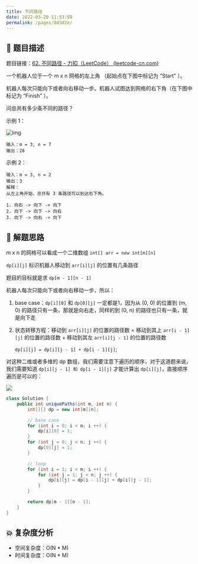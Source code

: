 ```yaml
---
title: 不同路径
date: 2022-03-20 11:53:59
permalink: /pages/8d3d2e/
---
```


## 📃 题目描述

题目链接：[62. 不同路径 - 力扣（LeetCode） (leetcode-cn.com)](https://leetcode-cn.com/problems/unique-paths/)

一个机器人位于一个 m x n 网格的左上角 （起始点在下图中标记为 “Start” ）。

机器人每次只能向下或者向右移动一步。机器人试图达到网格的右下角（在下图中标记为 “Finish” ）。

问总共有多少条不同的路径？

示例 1：

![img](https://assets.leetcode.com/uploads/2018/10/22/robot_maze.png)

```
输入：m = 3, n = 7
输出：28
```


示例 2：

```
输入：m = 3, n = 2
输出：3
解释：
从左上角开始，总共有 3 条路径可以到达右下角。

1. 向右 -> 向下 -> 向下
2. 向下 -> 向下 -> 向右
3. 向下 -> 向右 -> 向下
```

## 🔔 解题思路

m x n 的网格可以看成一个二维数组 `int[] arr = new int[m][n]`

`dp[i][j]` 标识机器人移动到 `arr[i][j]` 的位置有几条路径

题目的目标就是求 `dp[m - 1][n - 1]`

机器人每次只能向下或者向右移动一步，所以：

1. base case：`dp[i][0]` 和 `dp[0][j]` 一定都是1，因为从 (0, 0) 的位置到 (m, 0) 的路径只有一条，那就是向右走，同样的到 (0, n) 的路径也只有一条，就是向下走

2. 状态转移方程：移动到 `arr[i][j]` 的位置的路径数 = 移动到其上 `arr[i - 1][j]` 的位置的路径数 + 移动到其左 `arr[i][j - 1]` 的位置的路径数

   `dp[i][j] = dp[i][j - 1] + dp[i - 1][j]`;

对这种二维或者多维的 dp 数组，我们需要注意下遍历的顺序，对于这道题来说，我们需要知道 `dp[i][j - 1] 和 dp[i - 1][j]` 才能计算出 `dp[i][j]`，直接顺序遍历是可以的：

![](https://cs-wiki.oss-cn-shanghai.aliyuncs.com/img/20220125120231.png)


```java
class Solution {
    public int uniquePaths(int m, int n) {
        int[][] dp = new int[m][n];

        // base case
        for (int i = 0; i < m; i ++) {
            dp[i][0] = 1;
        }
        for (int j = 0; j < n; j ++) {
            dp[0][j] = 1;
        }

        // loop
        for (int i = 1; i < m; i ++) {
            for (int j = 1; j < n; j ++) {
                dp[i][j] = dp[i - 1][j] + dp[i][j - 1];
            }
        }

        return dp[m - 1][n - 1];
    }
}
```

## 💥 复杂度分析

- 空间复杂度：O(N * M)
- 时间复杂度：O(N * M)

